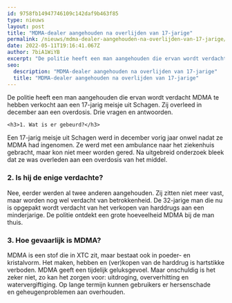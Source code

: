 ```yaml
---
id: 9758fb14947746109c142daf9b463f85
type: nieuws
layout: post
title: "MDMA-dealer aangehouden na overlijden van 17-jarige"
permalink: /nieuws/mdma-dealer-aangehouden-na-overlijden-van-17-jarige/
date: 2022-05-11T19:16:41.067Z
author: 7biA1WiYB
excerpt: "De politie heeft een man aangehouden die ervan wordt verdacht MDMA te hebben verkocht aan een 17-jarig meisje uit Schagen. Zij overleed in december aan een overdosis. Drie vragen en antwoorden.  "
seo:
  description: "MDMA-dealer aangehouden na overlijden van 17-jarige"
  title: "MDMA-dealer aangehouden na overlijden van 17-jarige"
---
```

De politie heeft een man aangehouden die ervan wordt verdacht MDMA te hebben verkocht aan een 17-jarig meisje uit Schagen. Zij overleed in december aan een overdosis. Drie vragen en antwoorden.  

    <h3>1. Wat is er gebeurd?</h3>
<p>Een 17-jarig meisje uit Schagen werd in december vorig jaar onwel nadat ze MDMA had ingenomen. Ze werd met een ambulance naar het ziekenhuis gebracht, maar kon niet meer worden gered. Na uitgebreid onderzoek bleek dat ze was overleden aan een overdosis van het middel.</p>
<h3>2. Is hij de enige verdachte?</h3>
<p>Nee, eerder werden al twee anderen aangehouden. Zij zitten niet meer vast, maar worden nog wel verdacht van betrokkenheid. De 32-jarige man die nu is opgepakt wordt verdacht van het verkopen van harddrugs aan een minderjarige. De politie ontdekt een grote hoeveelheid MDMA bij de man thuis.</p>
<h3>3. Hoe gevaarlijk is MDMA?</h3>
<p>MDMA is een stof die in XTC zit, maar bestaat ook in poeder- en kristalvorm. Het maken, hebben en (ver)kopen van de harddrug is hartstikke verboden. MDMA geeft een tijdelijk geluksgevoel. Maar onschuldig is het zeker niet, zo kan het zorgen voor: uitdroging, oververhitting en watervergiftiging. Op lange termijn kunnen gebruikers er hersenschade en geheugenproblemen aan overhouden.</p>  
